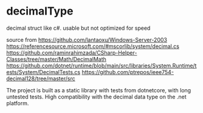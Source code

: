 # decimalType
decimal struct like c#. usable but not optimized for speed

source from
https://github.com/lantaoxu/Windows-Server-2003
https://referencesource.microsoft.com/#mscorlib/system/decimal.cs
https://github.com/raminrahimzada/CSharp-Helper-Classes/tree/master/Math/DecimalMath
https://github.com/dotnet/runtime/blob/main/src/libraries/System.Runtime/tests/System/DecimalTests.cs
https://github.com/ptrepos/ieee754-decimal128/tree/master/src


The project is built as a static library with tests from dotnetcore, with long untested tests.  High compatibility with the decimal data type on the .net platform.
